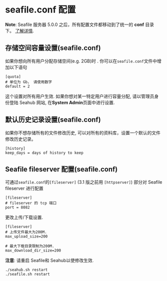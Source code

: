 # seafile.conf 配置

**Note**: Seafile 服务器 5.0.0 之后，所有配置文件都移动到了统一的 **conf** 目录下。 [了解详情](../deploy/new_directory_layout_5_0_0.md).

存储空间容量设置(seafile.conf)
------------------------------

如果你想向所有用户分配存储空间(e.g. 2GB)时 .
你可以在`seafile.conf`文件中增加以下语句

    [quota]
    # 单位为 Gb， 请使用数字
    default = 2

这个设置对所有用户生效. 如果你想对某一特定用户进行容量分配,
请以管理员身份登陆 Seahub 网站, 在**System Admin**页面中进行设置.

默认历史记录设置(seafile.conf)
------------------------------

如果你不想存储所有的文件修改历史,
可以对所有的资料库，设置一个默认的文件修改历史记录。

    [history]
    keep_days = days of history to keep

Seafile fileserver 配置(seafile.conf)
-------------------------------------

可通过`seafile.conf`的`[fileserver]` (3.1 版之前用 `[httpserver]`) 部分对 Seafile
fileserver 进行配置

    [fileserver]
    # fileserver 的 tcp 端口
    port = 8082

更改上传/下载设置.

    [fileserver]
    # 上传文件最大为200M.
    max_upload_size=200

    # 最大下载目录限制为200M.
    max_download_dir_size=200

**注意**: 请重启 Seafile和 Seahub以使修改生效.

    ./seahub.sh restart
    ./seafile.sh restart
